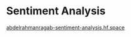 # Sentiment Analysis

[abdelrahmanragab-sentiment-analysis.hf.space](https://abdelrahmanragab-sentiment-analysis.hf.space/) 
